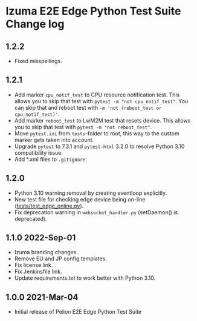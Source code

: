 # Izuma E2E Edge Python Test Suite Change log

## 1.2.2
- Fixed misspellings.

## 1.2.1
- Add marker `cpu_notif_test` to CPU resource notification test. This allows you to skip that test with `pytest -m "not cpu_notif_test"`. You can skip that and reboot test with `-m 'not (reboot_test or cpu_notif_test)'`.
- Add marker `reboot_test` to LwM2M test that resets device. This allows you to skip that test with `pytest -m "not reboot_test"`.
- Move `pytest.ini` from `tests`-folder to root, this way to the custom marker gets taken into account.
- Upgrade `pytest` to 7.3.1 and `pytest-html` 3.2.0 to resolve Python 3.10 compatibility issue.
- Add *.xml files to `.gitignore`.

## 1.2.0
- Python 3.10 warning removal by creating eventloop explicitly.
- New test file for checking edge device being on-line ([tests/test_edge_online.py](test/test_edge_online.py)).
- Fix deprecation warning in `websocket_handler.py` (setDaemon() is deprecated).

## 1.1.0  2022-Sep-01
- Izuma branding changes.
- Remove EU and JP config templates.
- Fix license link.
- Fix Jenkinsfile link.
- Update requirements.txt to work better with Python 3.10.

## 1.0.0  2021-Mar-04
- Initial release of Pelion E2E Edge Python Test Suite
